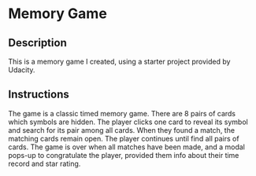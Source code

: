 # Memory Game


## Description

This is a memory game I created, using a starter project provided by Udacity.

## Instructions

The game is a classic timed memory game.
There are 8 pairs of cards which symbols are hidden. The player clicks one card to reveal its symbol and search for its pair among all cards.
When they found a match, the matching cards remain open. The player continues until find all pairs of cards.
The game is over when all matches have been made, and a modal pops-up to congratulate the player, provided them info about their time record and star rating.
